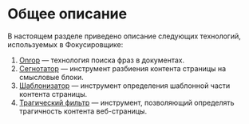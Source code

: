 # Общее описание

В настоящем разделе приведено описание следующих технологий, используемых в Фокусировщике:

1. [Onrop](onrop.md) — технология поиска фраз в документах.
1. [Сегнотатор](segnotator.md) — инструмент разбиения контента страницы на смысловые блоки.
1. [Шаблонизатор](templater.md) — инструмент определения шаблонной части контента страницы.
1. [Трагический фильтр](tragic-context.md) — инструмент, позволяющий определять трагичность контента веб-страницы.

